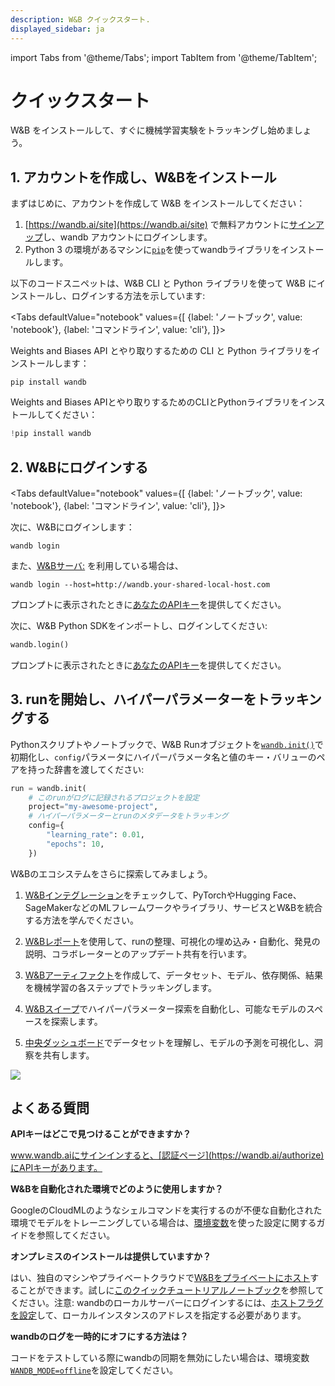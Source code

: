 ```yaml
---
description: W&B クイックスタート.
displayed_sidebar: ja
---
```


import Tabs from '@theme/Tabs';
import TabItem from '@theme/TabItem';

# クイックスタート

W&B をインストールして、すぐに機械学習実験をトラッキングし始めましょう。

## 1. アカウントを作成し、W&Bをインストール
まずはじめに、アカウントを作成して W&B をインストールしてください：

1. [https://wandb.ai/site](https://wandb.ai/site) で無料アカウントに[サインアップ](https://wandb.ai/site)し、wandb アカウントにログインします。  
2. Python 3 の環境があるマシンに[`pip`](https://pypi.org/project/wandb/)を使ってwandbライブラリをインストールします。 
<!-- 3. Login to the wandb library on your machine. You will find your API key here: [https://wandb.ai/authorize](https://wandb.ai/authorize).   -->

以下のコードスニペットは、W&B CLI と Python ライブラリを使って W&B にインストールし、ログインする方法を示しています:

<Tabs
  defaultValue="notebook"
  values={[
    {label: 'ノートブック', value: 'notebook'},
    {label: 'コマンドライン', value: 'cli'},
  ]}>
  <TabItem value="cli">

Weights and Biases API とやり取りするための CLI と Python ライブラリをインストールします：

```
pip install wandb
```
</TabItem>
  <TabItem value="notebook">

Weights and Biases APIとやり取りするためのCLIとPythonライブラリをインストールしてください：

```python
!pip install wandb
```


  </TabItem>
</Tabs>

## 2. W&Bにログインする


<Tabs
  defaultValue="notebook"
  values={[
    {label: 'ノートブック', value: 'notebook'},
    {label: 'コマンドライン', value: 'cli'},
  ]}>
  <TabItem value="cli">

次に、W&Bにログインします：

```
wandb login
```
また、[W&Bサーバ:](./guides/hosting/intro.md) を利用している場合は、

```
wandb login --host=http://wandb.your-shared-local-host.com
```

プロンプトに表示されたときに[あなたのAPIキー](https://wandb.ai/authorize)を提供してください。

  </TabItem>
  <TabItem value="notebook">

次に、W&B Python SDKをインポートし、ログインしてください:

```python
wandb.login()
```

プロンプトに表示されたときに[あなたのAPIキー](https://wandb.ai/authorize)を提供してください。
  </TabItem>
</Tabs>


## 3. runを開始し、ハイパーパラメーターをトラッキングする

Pythonスクリプトやノートブックで、W&B Runオブジェクトを[`wandb.init()`](./ref/python/run.md)で初期化し、`config`パラメータにハイパーパラメータ名と値のキー・バリューのペアを持った辞書を渡してください:

```python
run = wandb.init(
    # このrunがログに記録されるプロジェクトを設定
    project="my-awesome-project",
    # ハイパーパラメーターとrunのメタデータをトラッキング
    config={
        "learning_rate": 0.01,
        "epochs": 10,
    })
```




W&Bのエコシステムをさらに探索してみましょう。

1. [W&Bインテグレーション](guides/integrations/intro.md)をチェックして、PyTorchやHugging Face、SageMakerなどのMLフレームワークやライブラリ、サービスとW&Bを統合する方法を学んでください。

2. [W&Bレポート](./guides/reports/intro.md)を使用して、runの整理、可視化の埋め込み・自動化、発見の説明、コラボレーターとのアップデート共有を行います。

3. [W&Bアーティファクト](./guides/artifacts/intro.md)を作成して、データセット、モデル、依存関係、結果を機械学習の各ステップでトラッキングします。

4. [W&Bスイープ](./guides/sweeps/intro.md)でハイパーパラメーター探索を自動化し、可能なモデルのスペースを探索します。

5. [中央ダッシュボード](./guides/data-vis/intro.md)でデータセットを理解し、モデルの予測を可視化し、洞察を共有します。

![](/images/quickstart/wandb_demo_experiments.gif) 

## よくある質問

**APIキーはどこで見つけることができますか？**

www.wandb.aiにサインインすると、[認証ページ](https://wandb.ai/authorize)にAPIキーがあります。

**W&Bを自動化された環境でどのように使用しますか？**

GoogleのCloudMLのようなシェルコマンドを実行するのが不便な自動化された環境でモデルをトレーニングしている場合は、[環境変数](guides/track/environment-variables.md)を使った設定に関するガイドを参照してください。

**オンプレミスのインストールは提供していますか？**

はい、独自のマシンやプライベートクラウドで[W&Bをプライベートにホスト](guides/hosting/intro.md)することができます。試しに[このクイックチュートリアルノートブック](http://wandb.me/intro)を参照してください。注意: wandbのローカルサーバーにログインするには、[ホストフラグを設定](guides/hosting/how-to-guides/basic-setup.md)して、ローカルインスタンスのアドレスを指定する必要があります。

**wandbのログを一時的にオフにする方法は？**

コードをテストしている際にwandbの同期を無効にしたい場合は、環境変数[`WANDB_MODE=offline`](guides/track/environment-variables)を設定してください。